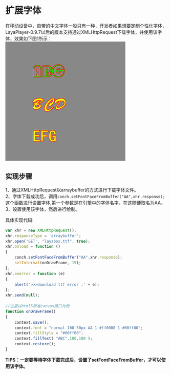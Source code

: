 
# 扩展字体

在移动设备中，自带的中文字体一般只有一种，开发者如果想要定制个性化字体，LayaPlayer-0.9.7以后的版本支持通过XMLHttpRequest下载字体，并使用该字体，效果如下图1所示：
![图1](img/1.jpg)


## 实现步骤

1、通过XMLHttpRequest以arraybuffer的方式进行下载字体文件。  
2、字体下载成功后，调用`conch.setFontFaceFromBuffer("AA",xhr.response);`这个函数进行设置字体,第一个参数是在引擎中的字体名字，在这随便取名为AA。
3、设置使用该字体，然后进行绘制。


具体实现代码:

```javascript
var xhr = new XMLHttpRequest();
xhr.responseType = 'arraybuffer';
xhr.open('GET', "layabox.ttf", true);
xhr.onload = function () 
{
	conch.setFontFaceFromBuffer("AA",xhr.response);
    setInterval(onDrawFrame, 15);
};
xhr.onerror = function (e) 
{
	alert('>>>download ttf error :' + e);
};
xhr.send(null);

//这里以html5标准canvas接口为例
function onDrawFrame()
{
    context.save();
    context.font = "normal 100 50px AA 1 #ff0000 1 #00ff00";
	context.fillStyle = "#00ff00";
	context.fillText( "ABC",100,100 );
    context.restore();
}
```

**TIPS：一定要等待字体下载完成后，设置了setFontFaceFromBuffer，才可以使用该字体。**






